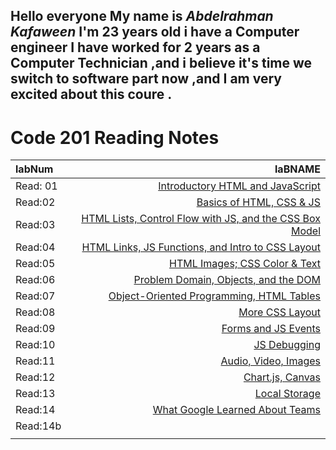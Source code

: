 
## Hello everyone My name is *Abdelrahman Kafaween* I'm 23 years old i have a Computer engineer I have worked for 2 years as a Computer Technician ,and i believe it's time we switch to software part now ,and I am very excited about this coure .


# Code 201 Reading Notes
| labNum        | laBNAME            |
|    :----      |    -------------:  |  
| Read: 01      |     [Introductory HTML and JavaScript]( https://kafaween.github.io/reading-notes-201/class-01)       |
| Read:02       |     [Basics of HTML, CSS & JS]( https://kafaween.github.io/reading-notes-201/class-02)           |
| Read:03       |      [HTML Lists, Control Flow with JS, and the CSS Box Model]( https://kafaween.github.io/reading-notes-201/read-03)          |
| Read:04       |   [HTML Links, JS Functions, and Intro to CSS Layout]( https://kafaween.github.io/reading-notes-201/read-04)            |
| Read:05       |   [HTML Images; CSS Color & Text]( https://kafaween.github.io/reading-notes-201/Read-05)            |
| Read:06       |   [Problem Domain, Objects, and the DOM]( https://kafaween.github.io/reading-notes-201/read-06)            |
| Read:07       |   [Object-Oriented Programming, HTML Tables]( https://kafaween.github.io/reading-notes-201/read-07)            |
| Read:08       |   [More CSS Layout]( https://kafaween.github.io/reading-notes-201/read-08)             |
| Read:09       |   [Forms and JS Events]( https://kafaween.github.io/reading-notes-201/read-09)             |
| Read:10       |   [JS Debugging]( https://kafaween.github.io/reading-notes-201/read-10)            |
| Read:11       |   [Audio, Video, Images]( https://kafaween.github.io/reading-notes-201/read-11)            |
| Read:12       |   [Chart.js, Canvas]( https://kafaween.github.io/reading-notes-201/read-12)            |
| Read:13       |   [Local Storage]( https://kafaween.github.io/reading-notes-201/read-13)            |
| Read:14       |    [What Google Learned About Teams]( https://kafaween.github.io/reading-notes-201/read-14b)            |
| Read:14b              |               |
|               |               |


